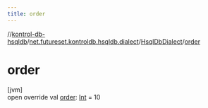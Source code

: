 ```yaml
---
title: order
---
```

//[kontrol-db-hsqldb](../../../index.html)/[net.futureset.kontroldb.hsqldb.dialect](../index.html)/[HsqlDbDialect](index.html)/[order](order.html)



# order



[jvm]\
open override val [order](order.html): [Int](https://kotlinlang.org/api/latest/jvm/stdlib/kotlin/-int/index.html) = 10




